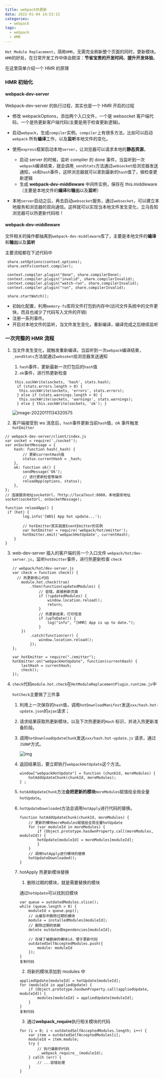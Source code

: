 ```yaml
---
title: webpack热更新
data: 2022-01-04 14:53:13
categories:
  - webpack
tags:
  - webpack
  - HMR
---
```


`Hot Module Replacement`，简称`HMR`，无需完全刷新整个页面的同时，更新模块。`HMR`的好处，在日常开发工作中体会颇深：**节省宝贵的开发时间、提升开发体验**。

在这里简单介绍一个 HMR 的原理

### HMR 初始化

#### webpack-dev-server

Webpack-dev-server 的执行过程，其实也是一个 HMR 开启的过程

- 修改 webpackOptions，添加两个入口文件，一个是 websocket 客户端代码，一个是热更新客户端代码(主要是用于检查更新逻辑)。

- 启动`webpack`，生成`compiler`实例。`compiler`上有很多方法，比如可以启动 `webpack` 所有**编译**工作，以及**监听**本地文件的变化。

- 使用`express`框架启动本地`server`，让浏览器可以请求本地的**静态资源**。

  - 启动 server 的时候，监听 compiler 的 done 事件，当监听到一次`webpack`编译结束，就会调用`_sendStats`方法通过`websocket`给浏览器发送通知，`ok`和`hash`事件，这样浏览器就可以拿到最新的`hash`值了，做检查更新逻辑
  - 生成 **webpack-dev-middleware** 中间件实例，保存在 this.middleware（主要是本地文件的**编译**和**输出**以及**监听**）

- 本地`server`启动之后，再去启动`websocket`服务，通过`websocket`，可以建立本地服务和浏览器的双向通信。这样就可以实现当本地文件发生变化，立马告知浏览器可以热更新代码啦！

#### webpack-dev-middleware

文件相关的操作都抽离到`webpack-dev-middleware`库了，主要是本地文件的**编译**和**输出**以及**监听**

主要流程都在下述代码中

```
 share.setOptions(context.options);
 share.setFs(context.compiler);

 context.compiler.plugin("done", share.compilerDone);
 context.compiler.plugin("invalid", share.compilerInvalid);
 context.compiler.plugin("watch-run", share.compilerInvalid);
 context.compiler.plugin("run", share.compilerInvalid);

 share.startWatch();
```

- 初始化配置，利用`memory-fs`库将文件打包到内存中(访问文件系统中的文件更快，而且也减少了代码写入文件的开销)
- 注册一系列事件。
- 开启对本地文件的监听，当文件发生变化，重新编译，编译完成之后继续监听

### 一次完整的 HMR 流程

1. 当文件发生变化，就触发重新编译。当监听到一次`webpack`编译结束，`_sendStats`方法就通过`websoket`给浏览器发送通知

   1. `hash`事件，更新最新一次打包后的`hash`值
   2. `ok`事件，进行热更新检查

   ```
    this.sockWrite(sockets, 'hash', stats.hash);
     if (stats.errors.length > 0) {
      this.sockWrite(sockets, 'errors', stats.errors);
     } else if (stats.warnings.length > 0) {
      this.sockWrite(sockets, 'warnings', stats.warnings);
     } else { this.sockWrite(sockets, 'ok'); }
   ```

   ![image-20220111134320575](HMR/image-20220111134320575.png)

2. 客户端接受到 ws 消息后，`hash`事件更新当前`hash`值，ok 事件触发`hotEmitter`

```
// webpack-dev-server/client/index.js
var socket = require('./socket');
var onSocketMessage = {
    hash: function hash(_hash) {
        // 更新currentHash值
        status.currentHash = _hash;
    },
    ok: function ok() {
        sendMessage('Ok');
        // 进行更新检查等操作
        reloadApp(options, status);
    },
};
// 连接服务地址socketUrl，?http://localhost:8080，本地服务地址
socket(socketUrl, onSocketMessage);

function reloadApp() {
 if (hot) {
        log.info('[WDS] App hot update...');

        // hotEmitter其实就是EventEmitter的实例
        var hotEmitter = require('webpack/hot/emitter');
        hotEmitter.emit('webpackHotUpdate', currentHash);
    }
}
```

3. web-dev-server 插入的客户端的另一个入口文件 `webpack/hot/dev-server.js`，监听`hotEmitter`事件，进行热更新检查 `check`

   ```
   // webpack/hot/dev-server.js
   var check = function check() {
     // 热更新核心代码
       module.hot.check(true)
           .then(function(updatedModules) {
               // 容错，直接刷新页面
               if (!updatedModules) {
                   window.location.reload();
                   return;
               }
               // 热更新结束，打印信息
               if (upToDate()) {
                   log("info", "[HMR] App is up to date.");
               }
       })
           .catch(function(err) {
               window.location.reload();
           });
   };

   var hotEmitter = require("./emitter");
   hotEmitter.on("webpackHotUpdate", function(currentHash) {
       lastHash = currentHash;
       check();
   });
   ```

4. `check`代码`module.hot.check`在`HotModuleReplacementPlugin.runtime.js`中

   `hotCheck`主要做了三件事

   1. 利用上一次保存的`hash`值，调用`hotDownloadManifest`发送`xxx/hash.hot-update.json`的`ajax`请求；

   2. 请求结果获取热更新模块，以及下次热更新的`Hash` 标识，并进入热更新准备阶段。

   3. 调用`hotDownloadUpdateChunk`发送`xxx/hash.hot-update.js` 请求，通过`JSONP`方式。

      ![img](HMR/16ec04316d6ac5e3~tplv-t2oaga2asx-watermark.gif)

   4. 返回结果后，要立即执行`webpackHotUpdate`这个方法。

      ```
      window["webpackHotUpdate"] = function (chunkId, moreModules) {
          hotAddUpdateChunk(chunkId, moreModules);
      } ;
      ```

   5. `hotAddUpdateChunk`方法**会把更新的模块**`moreModules`赋值给全局全量`hotUpdate`。

   6. `hotUpdateDownloaded`方法会调用`hotApply`进行代码的替换。

      ```
      function hotAddUpdateChunk(chunkId, moreModules) {
          // 更新的模块moreModules赋值给全局全量hotUpdate
          for (var moduleId in moreModules) {
              if (Object.prototype.hasOwnProperty.call(moreModules, moduleId)) {
              hotUpdate[moduleId] = moreModules[moduleId];
              }
          }
          // 调用hotApply进行模块的替换
          hotUpdateDownloaded();
      }
      ```

   7. hotApply 热更新模块替换

      1. 删除过期的模块，就是需要替换的模块

      通过`hotUpdate`可以找到旧模块

      ```
      var queue = outdatedModules.slice();
      while (queue.length > 0) {
          moduleId = queue.pop();
          // 从缓存中删除过期的模块
          module = installedModules[moduleId];
          // 删除过期的依赖
          delete outdatedDependencies[moduleId];

          // 存储了被删掉的模块id，便于更新代码
          outdatedSelfAcceptedModules.push({
              module: moduleId
          });
      }
      复制代码
      ```

      2. 将新的模块添加到 modules 中

      ```
      appliedUpdate[moduleId] = hotUpdate[moduleId];
      for (moduleId in appliedUpdate) {
          if (Object.prototype.hasOwnProperty.call(appliedUpdate, moduleId)) {
              modules[moduleId] = appliedUpdate[moduleId];
          }
      }
      复制代码
      ```

      3. 通过**webpack_require**执行相关模块的代码

      ```
      for (i = 0; i < outdatedSelfAcceptedModules.length; i++) {
          var item = outdatedSelfAcceptedModules[i];
          moduleId = item.module;
          try {
              // 执行最新的代码
              __webpack_require__(moduleId);
          } catch (err) {
              // ...容错处理
          }
      }
      ```
